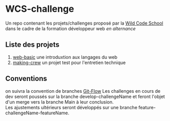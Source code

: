 # WCS-challenge
Un repo contenant les projets/challenges proposé par la [Wild Code School](https://www.wildcodeschool.com) dans le cadre de la formation développeur web _en alternance_

## Liste des projets
1. [web-basic](/web-basic) une introduxtion aux langages du web
2. [making-crew](/makig-crew) un projet test pour l'entretien technique

## Conventions
on suivra la convention de branches [Git-Flow](https://nvie.com/posts/a-successful-git-branching-model/)
Les challenges en cours de dev seront poussés sur la branche develop-challengeName et feront l'objet d'un merge vers la branche Main à leur conclusion.  
Les ajustements ultérieurs seront développés sur une branche feature-challengeName-featureName.




